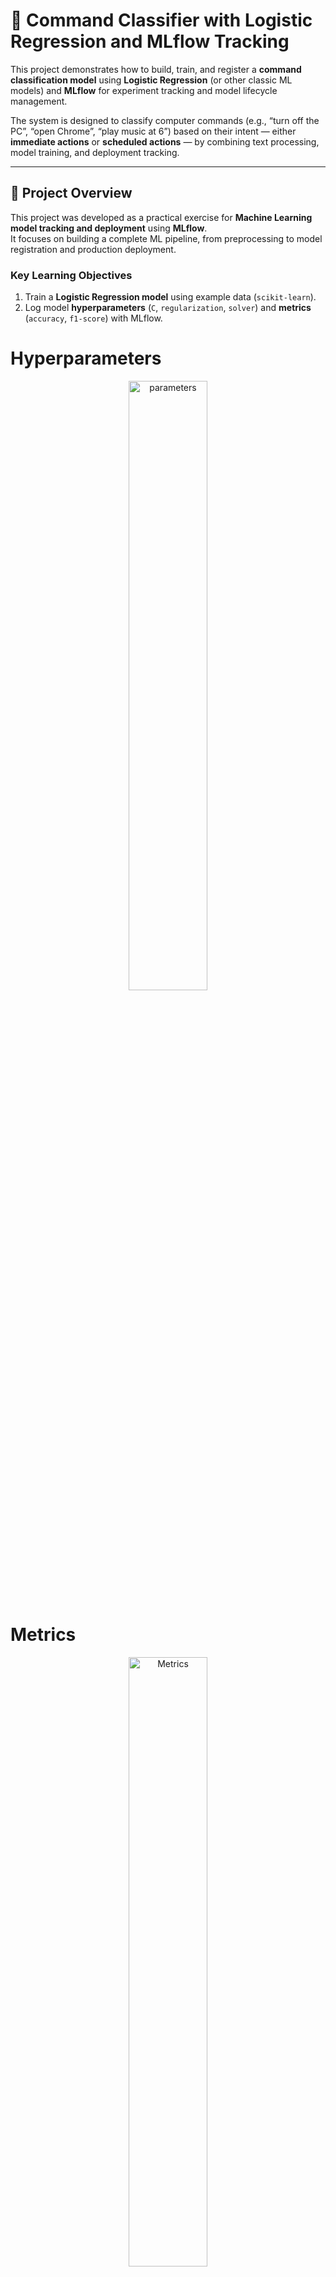# 🧠 Command Classifier with Logistic Regression and MLflow Tracking

This project demonstrates how to build, train, and register a **command classification model** using **Logistic Regression** (or other classic ML models) and **MLflow** for experiment tracking and model lifecycle management.

The system is designed to classify computer commands (e.g., “turn off the PC”, “open Chrome”, “play music at 6”) based on their intent — either **immediate actions** or **scheduled actions** — by combining text processing, model training, and deployment tracking.

---

## 🚀 Project Overview

This project was developed as a practical exercise for **Machine Learning model tracking and deployment** using **MLflow**.  
It focuses on building a complete ML pipeline, from preprocessing to model registration and production deployment.

### Key Learning Objectives

1. Train a **Logistic Regression model** using example data (`scikit-learn`).
2. Log model **hyperparameters** (`C`, `regularization`, `solver`) and **metrics** (`accuracy`, `f1-score`) with MLflow.

# Hyperparameters

<div style="text-align: center;">
   <img src="parameters.png" alt="parameters"  width="50%" height="50%" >
</div>

# Metrics
<div style="text-align: center;">
   <img src="parameters.png" alt="Metrics"  width="50%" height="50%" >
</div>

3. Use `mlflow.sklearn.log_model()` to **save and version** the trained model.
# code
<div style="text-align: center;">
   <img src="register.png" alt="register_code"  width="50%" height="50%" >
</div>

4. Register the model in the **MLflow Model Registry** with a unique name.

# Model
<div style="text-align: center;">
   <img src="models.png" alt="models"  width="50%" height="50%" >
</div>

5. Promote the model across lifecycle stages:
   ```
   None → Staging → Production
   ```

   
# Stage transition
<div style="text-align: center;">
   <img src="stage.png" alt="stage"  width="50%" height="50%" >
</div>

# Stage transition in MLFLOW UI
<div style="text-align: center;">
   <img src="stage_mlflow.png" alt="stage_mlflow"  width="50%" height="50%" >
</div>

6. Observe model versions, descriptions, and performance metrics in the MLflow UI.

# versions with descriptions
<div style="text-align: center;">
   <img src="versions.png" alt="stage_mlflow"  width="50%" height="50%" >
</div>

# versions with descriptions
<div style="text-align: center;">
   <img src="versions.png" alt="stage_mlflow"  width="50%" height="50%" >
</div>



---

## 🧩 Project Structure

```
📁 command-classifier/
│
├── Data.py             # Handles data loading, cleaning, and label encoding
├── Model.py            # Defines the ML model pipeline (vectorizer + classifier)
├── main.py             # Orchestrates training, evaluation, MLflow logging, and registry promotion
├── commands_dataset.csv # Example dataset with text commands, labels, and intents
└── README.md           # Project documentation
```

---

## ⚙️ Main Components

### 1️⃣ Data Handling (`Data.py`)
- Loads and validates the dataset from CSV.
- Cleans text (lowercase, removes accents/symbols).
- Encodes labels using `LabelEncoder`.
- Combines columns `command` and `intent` into a unified label.

### 2️⃣ Model Pipeline (`Model.py`)
- Uses a **TF-IDF Vectorizer** to transform text into numerical features.
- Trains a **Logistic Regression** (or Naive Bayes) model for classification.
- Splits the data into training/testing sets and calculates:
  - `accuracy_score`
  - `f1_score`
  - training time
- Provides a `.test()` method for inference with new commands.

### 3️⃣ MLflow Integration (`main.py`)
- Starts an MLflow run and logs:
  - Parameters (`C`, `solver`, regularization type)
  - Metrics (`accuracy`, `f1_score`, inference time`)
  - Artifacts (dataset, model pipeline)
- Registers the trained model in the **Model Registry**.
- Promotes it to **Production** automatically.

---

## 📊 Example Metrics Logged in MLflow

| Metric          | Description |
|-----------------|--------------|
| **accuracy**     | Model accuracy on test data |
| **f1-score**     | Weighted harmonic mean of precision and recall |
| **train_time**   | Duration of the training phase |
| **prediction_proba** | Model’s confidence in its prediction |

---

## 🧱 Example Workflow

1. **Run the main script:**
   ```bash
   python main.py
   ```
2. **MLflow will:**
   - Start a new run
   - Train the model
   - Log parameters and metrics
   - Register the model in the Model Registry
   - Promote it to “Production”

3. **Check results in the MLflow UI:**
   ```bash
   mlflow ui
   ```
   Navigate to: `http://localhost:5000`

4. You will see:
   - Model versioning
   - Training metrics and parameters
   - Production-ready registered model

---

## 🧠 Example Output

```
✅ Training completed successfully
📈 accuracy_score: 0.9456
🎯 f1_score: 0.9402
💾 Model registered in MLflow Model Registry
🚀 Model promoted to Production stage
```

---

## 🧰 Requirements

- Python ≥ 3.9
- scikit-learn
- pandas
- mlflow
- numpy

Install dependencies:
```bash
pip install -r requirements.txt
```

---

## 🧑‍💻 Author

**Camilo Ramos Cotes**  
Software Engineer | Machine Learning Enthusiast  
📧 camutoxlive20@gmail.com  
🔗 (https://github.com/Camiloramos2000)

---

## 🏁 Expected Result

After running this project, you will have a **versioned and production-ready ML model** in MLflow, complete with:
- Registered hyperparameters and metrics  
- Dataset artifact  
- Full model lifecycle management  

This serves as a solid template for building, tracking, and deploying classic ML models in production environments.

---

### 📦 Example Registry Stages

| Stage | Description |
|--------|-------------|
| **None** | Model freshly trained, not yet reviewed |
| **Staging** | Under testing or validation |
| **Production** | Active model used in production |
| **Archived** | Old or deprecated versions |

---

> _"Track experiments, version models, and manage lifecycles — all with MLflow."_ ✨
